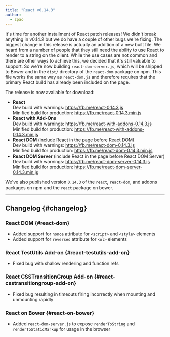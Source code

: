 ```yaml
---
title: "React v0.14.3"
author:
  - zpao
---
```


It's time for another installment of React patch releases! We didn't break anything in v0.14.2 but we do have a couple of other bugs we're fixing. The biggest change in this release is actually an addition of a new built file. We heard from a number of people that they still need the ability to use React to render to a string on the client. While the use cases are not common and there are other ways to achieve this, we decided that it's still valuable to support. So we're now building `react-dom-server.js`, which will be shipped to Bower and in the `dist/` directory of the `react-dom` package on npm. This file works the same way as `react-dom.js` and therefore requires that the primary React build has already been included on the page.

The release is now available for download:

* **React**  
  Dev build with warnings: <https://fb.me/react-0.14.3.js>  
  Minified build for production: <https://fb.me/react-0.14.3.min.js>
* **React with Add-Ons**  
  Dev build with warnings: <https://fb.me/react-with-addons-0.14.3.js>  
  Minified build for production: <https://fb.me/react-with-addons-0.14.3.min.js>
* **React DOM** (include React in the page before React DOM)  
  Dev build with warnings: <https://fb.me/react-dom-0.14.3.js>  
  Minified build for production: <https://fb.me/react-dom-0.14.3.min.js>
* **React DOM Server** (include React in the page before React DOM Server)  
  Dev build with warnings: <https://fb.me/react-dom-server-0.14.3.js>  
  Minified build for production: <https://fb.me/react-dom-server-0.14.3.min.js>

We've also published version `0.14.3` of the `react`, `react-dom`, and addons packages on npm and the `react` package on bower.

- - -

## Changelog {#changelog}

### React DOM {#react-dom}
- Added support for `nonce` attribute for `<script>` and `<style>` elements
- Added support for `reversed` attribute for `<ol>` elements

### React TestUtils Add-on {#react-testutils-add-on}
- Fixed bug with shallow rendering and function refs

### React CSSTransitionGroup Add-on {#react-csstransitiongroup-add-on}
- Fixed bug resulting in timeouts firing incorrectly when mounting and unmounting rapidly

### React on Bower {#react-on-bower}
- Added `react-dom-server.js` to expose `renderToString` and `renderToStaticMarkup` for usage in the browser
